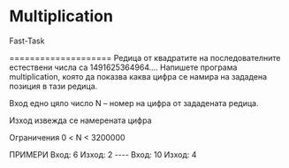 # Multiplication
Fast-Task

==================== 
Редица от квадратите на последователните естествени числа са 1491625364964.... 
Напишете програма multiplication, която да показва каква цифра се намира на зададена позиция в тази редица.

Вход едно цяло число N – номер на цифра от зададената редица.

Изход извежда се намерената цифра

Ограничения 0 < N < 3200000

ПРИМЕРИ Вход: 6 Изход: 2 ---- Вход: 10 Изход: 4
